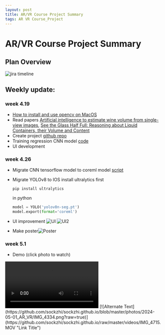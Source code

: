 ```yaml
---
layout: post
title: AR/VR Course Project Summary
tags: AR VR Course_Project
---
```

# AR/VR Course Project Summary
## Plan Overview
![jira timeline](https://github.com/sockzhi/sockzhi.github.io/blob/master/photos/2024-05-01_AR_VR/ar_mixology_assistant_2024-05-01_05.22pm.png?raw=true)
## Weekly update:
### week 4.19
* [How to install and use opencv on MacOS](https://blog.binaryzhi.com/2024/03/30/install-opencv-xcode15.html)
* Read papers [Artificial intelligence to estimate wine volume from single-view images](https://www.sciencedirect.com/science/article/pii/S240584402201845X), 
[See the Glass Half Full: Reasoning about Liquid Containers, their Volume and Content](https://arxiv.org/abs/1701.02718)
* Create project [github repo](https://github.com/mihane-ichinose/mixartest/tree/UIkit)
* Training regression CNN model  [code](https://github.com/sockzhi/vol_measure)
* UI development

### week 4.26

* Migrate CNN tensorflow model to coreml model [script](https://github.com/mihane-ichinose/mixartest/blob/UIkit/covert_h52mlmodel.py)

* Migrate YOLOv8 to IOS
  install ultralytics first 

  ```shell
  pip install ultralytics
  ```
  in python 

  ```python
  model = YOLO('yolov8n-seg.pt')
  model.export(format='coreml')
  ```
* UI improvement
![UI](https://github.com/sockzhi/sockzhi.github.io/blob/master/photos/2024-05-01_AR_VR/Screenshot%202024-05-01%20191435.png?raw=true)
![UI2](https://github.com/sockzhi/sockzhi.github.io/blob/master/photos/2024-05-01_AR_VR/Screenshot%202024-05-01%20191503.png?raw=true)
* Make poster![Poster](https://github.com/sockzhi/sockzhi.github.io/blob/master/photos/2024-05-01_AR_VR/Screenshot%202024-05-01%20183728.png?raw=true)

### week 5.1
* Demo (click photo to watch)
<video src="https://github.com/sockzhi/sockzhi.github.io/raw/master/videos/IMG_4715.MOV" controls="controls" style="max-width: 730px;">
</video>
[![Alternate Text](https://github.com/sockzhi/sockzhi.github.io/blob/master/photos/2024-05-01_AR_VR/IMG_4334.png?raw=true)](https://github.com/sockzhi/sockzhi.github.io/raw/master/videos/IMG_4715.MOV "Link Title")